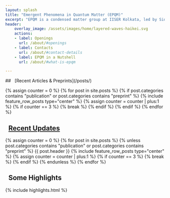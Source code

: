 ```yaml
---
layout: splash
title: "Emergent Phenomena in Quantum Matter (EPQM)"
excerpt: "EPQM is a condensed matter group at IISER Kolkata, led by Siddhartha Lal. We explore ideas related to quantum matter in the fields of strongly correlated electrons, quantum magnetism, topological states of matter and low-dimensional systems."
header:
    overlay_image: /assets/images/home/layered-waves-haikei.svg
    actions:
    - label: Openings
      url: /about/#openings
    - label: Contacts
      url: /about/#contact-details
    - label: EPQM in a Nutshell
      url: /about/#what-is-epqm

---
```


<div class="home__column" markdown=1>
## <i class="fas fa-bookmark"></i>&nbsp;&nbsp;[Recent Articles & Preprints](/posts/)

{% assign counter = 0 %}
{% for post in site.posts %}
{% if post.categories contains "publication" or post.categories contains "preprint" %}
{% include feature_row_posts type="center" %}
{% assign counter = counter | plus:1 %}
{% if counter == 3 %}
{% break %}
{% endif %}
{% endif %}
{% endfor %}

## <i class="fas fa-bolt"></i>&nbsp;&nbsp;[Recent Updates](/posts/)

{% assign counter = 0 %}
{% for post in site.posts %}
{% unless post.categories contains "publication" or post.categories contains "preprint" %}
{{ post.header }}
{% include feature_row_posts type="center" %}
{% assign counter = counter | plus:1 %}
{% if counter == 3 %}
{% break %}
{% endif %}
{% endunless %}
{% endfor %}

</div>

<div class="home__column" markdown=1>

<h2 markdown=1 id="highlights"><i class="fas fa-bullhorn"></i>&nbsp;&nbsp;Some Highlights</h2>

{% include highlights.html %}
</div>

